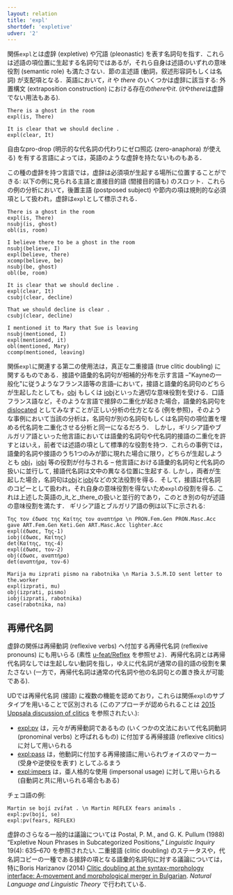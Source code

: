 ```yaml
---
layout: relation
title: 'expl'
shortdef: 'expletive'
udver: '2'
---
```


関係`expl`とは虚辞 (expletive) や冗語 (pleonastic) を表す名詞句を指す．これらは述語の項位置に生起する名詞句ではあるが，それら自身は述語のいずれの意味役割 (semantic role) も満たさない．節の主述語 (動詞，叙述形容詞もしくは名詞) が支配項となる．英語において，*it* や *there* のいくつかは虚辞に該当する: 外置構文 (extraposition construction) における存在の*there*や*it*.
(*it*や*there*は虚辞でない用法もある).

~~~ sdparse
There is a ghost in the room
expl(is, There)
~~~

~~~ sdparse
It is clear that we should decline .
expl(clear, It)
~~~

自由なpro-drop (明示的な代名詞の代わりにゼロ照応 (zero-anaphora) が使える) を有する言語によっては，英語のような虚辞を持たないものもある．

この種の虚辞を持つ言語では，虚辞は必須項が生起する場所に位置することができる: 以下の例に見られる主語と直接目的語 (間接目的語も) のスロット．これらの例の分析において，後置主語 (postposed subject) や節内の項は規則的な必須項として扱われ，虚辞は`expl`として標示される．

~~~ sdparse
There is a ghost in the room
expl(is, There)
nsubj(is, ghost)
obl(is, room)
~~~

~~~ sdparse
I believe there to be a ghost in the room
nsubj(believe, I)
expl(believe, there)
xcomp(believe, be)
nsubj(be, ghost)
obl(be, room)
~~~

~~~ sdparse
It is clear that we should decline .
expl(clear, It)
csubj(clear, decline)
~~~

~~~ sdparse
That we should decline is clear .
csubj(clear, decline)
~~~

~~~ sdparse
I mentioned it to Mary that Sue is leaving
nsubj(mentioned, I)
expl(mentioned, it)
obl(mentioned, Mary)
ccomp(mentioned, leaving)
~~~

関係`expl`に関連する第二の使用法は，真正な二重接語 (true clitic doubling) に関するものである．接語や語彙的名詞句が相補的分布を示す言語 –"Kayneの一般化"に従うようなフランス語等の言語–において，接語と語彙的名詞句のどちらが生起したとしても，[obj]() もしくは [iobj]()といった適切な意味役割を受ける．口語フランス語など，そのような言語で接辞の二重化が起きた場合，語彙的名詞句を [dislocated]() としてみなすことが正しい分析の仕方となる (例を参照)，そのような事例において当該の分析は，名詞句が別の名詞句もしくは名詞句の項位置を埋める代名詞を二重化させる分析と同一になるだろう．
しかし，ギリシア語やブルガリア語といった他言語においては語彙的名詞句や代名詞的接語の二重化を許すとはいえ，前者では述語の項として標準的な役割を持つ．これらの事例では，語彙的名詞や接語のうち1つのみが節に現れた場合に限り，どちらが生起しようとも [obj]()，[iobj]() 等の役割が付与される – 他言語における語彙的名詞句と代名詞の扱いに並行して, 接語代名詞は文中の異なる位置に生起する.
しかし，両者が生起した場合，名詞句は[obj]()と[iobj]()などの文法役割を得る．そして，接語は代名詞のコピーとして扱われ，それ自身の意味役割を得ないため`expl`の役割を得る. これは上述した英語の_it_と_there_の扱いと並行的であり，このとき別の句が述語の意味役割を満たす． ギリシア語とブルガリア語の例は以下に示される:

~~~ sdparse
Της τον έδωσε της Καίτης τον αναπτήρα \n PRON.Fem.Gen PRON.Masc.Acc gave ART.Fem.Gen Keti.Gen ART.Masc.Acc lighter.Acc
expl(έδωσε, Της-1)
iobj(έδωσε, Καίτης)
det(Καίτης, της-4)
expl(έδωσε, τον-2)
obj(έδωσε, αναπτήρα)
det(αναπτήρα, τον-6)
~~~

~~~ sdparse
Marija mu izprati pismo na rabotnika \n Maria 3.S.M.IO sent letter to the.worker
expl(izprati, mu)
obj(izprati, pismo)
iobj(izprati, rabotnika)
case(rabotnika, na)
~~~

## 再帰代名詞

虚辞の関係は再帰動詞 (reflexive verbs) へ付加する再帰代名詞 (reflexive pronouns) にも用いらる (素性 [u-feat/Reflex]() を参照せよ)．再帰代名詞とは再帰代名詞なしでは生起しない動詞を指し，ゆえに代名詞が通常の目的語の役割を果たさない (一方で，再帰代名詞は通常の代名詞や他の名詞句との置き換えが可能である).

UDでは再帰代名詞 (接語) に複数の機能を認めており，これらは関係`expl`のサブタイプを用いることで区別される (このアプローチが認められることは [2015 Uppsala discussion of clitics](/2015-08-23-uppsala/clitics.html) を参照されたい.):

* [expl:pv]() は，元々が再帰動詞であるもの (いくつかの文法において代名詞動詞 (pronominal verbs) と呼ばれるもの) に付加する再帰接語 (reflexive clitics) に対して用いられる
* [expl:pass]() は，他動詞に付加する再帰接語に用いられヴォイスのマーカー (受身や逆使役を表す) としてふるまう
* [expl:impers]() は，亜人格的な使用 (impersonal usage) に対して用いられる (自動詞と共に用いられる場合もある)

チェコ語の例:

~~~ sdparse
Martin se bojí zvířat . \n Martin REFLEX fears animals .
expl:pv(bojí, se)
expl:pv(fears, REFLEX)
~~~

虚辞のさらなる一般的は議論については Postal, P. M., and G. K. Pullum (1988) “Expletive Noun Phrases in Subcategorized Positions,” _Linguistic Inquiry_ 19(4): 635–670 を参照されたい.
二重接語 (clitic doubling) のステータスや，代名詞コピーの一種である接辞の項となる語彙的名詞句に対する議論については，特にBoris Harizanov (2014) [Clitic doubling at the syntax-morphology interface: A-movement and morphological merger in Bulgarian](http://stanford.edu/~bharizan/pdfs/Harizanov_2014_NLLT.pdf). _Natural Language and Linguistic Theory_ で行われている. 